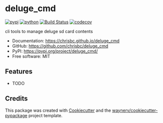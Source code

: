 # deluge_cmd


[![pypi](https://img.shields.io/pypi/v/deluge_cmd.svg)](https://pypi.org/project/deluge-cmd/)
[![python](https://img.shields.io/pypi/pyversions/deluge_cmd.svg)](https://pypi.org/project/deluge-cmd/)
[![Build Status](https://github.com/chrisbc/deluge-cmd/actions/workflows/dev.yml/badge.svg)](https://github.com/chrisbc/deluge_cmd/actions/workflows/dev.yml)
[![codecov](https://codecov.io/gh/chrisbc/deluge_cmd/branch/main/graphs/badge.svg)](https://codecov.io/github/chrisbc/deluge-cmd)



cli tools to manage deluge sd card contents


* Documentation: <https://chrisbc.github.io/deluge_cmd>
* GitHub: <https://github.com/chrisbc/deluge_cmd>
* PyPI: <https://pypi.org/project/deluge_cmd/>
* Free software: MIT


## Features

* TODO

## Credits

This package was created with [Cookiecutter](https://github.com/audreyr/cookiecutter) and the [waynerv/cookiecutter-pypackage](https://github.com/waynerv/cookiecutter-pypackage) project template.
